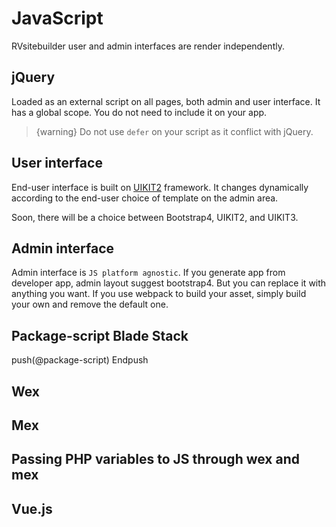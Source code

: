 # JavaScript 

RVsitebuilder user and admin interfaces are render independently.

## jQuery 
Loaded as an external script on all pages, both admin and user interface. It has a global scope. You do not need to include it on your app. 

> {warning} Do not use `defer` on your script as it conflict with jQuery.

## User interface
End-user interface is built on [UIKIT2](https://getuikit.com/v2/) framework. It changes dynamically according to the end-user choice of template on the admin area.

Soon, there will be a choice between Bootstrap4, UIKIT2, and UIKIT3.

## Admin interface
Admin interface is `JS platform agnostic`. If you generate app from developer app, admin layout suggest bootstrap4. But you can replace it with anything you want. If you use webpack to build your asset, simply build your own and remove the default one.


## Package-script Blade Stack
push(@package-script)
Endpush

## Wex

## Mex

## Passing PHP variables to JS through wex and mex

## Vue.js
